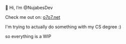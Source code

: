 👋 Hi, I’m @NujabesDev

Check me out on: [o7o7.net](o7o7.net)

I'm trying to actually do something with my CS degree :)

so everything is a WIP
